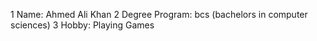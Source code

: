 1 Name: Ahmed Ali Khan
      2 Degree Program: bcs (bachelors in computer sciences)
            3 Hobby: Playing Games
